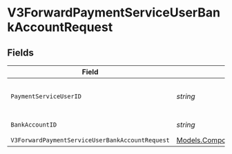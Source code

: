 # V3ForwardPaymentServiceUserBankAccountRequest


## Fields

| Field                                                                                                                                       | Type                                                                                                                                        | Required                                                                                                                                    | Description                                                                                                                                 |
| ------------------------------------------------------------------------------------------------------------------------------------------- | ------------------------------------------------------------------------------------------------------------------------------------------- | ------------------------------------------------------------------------------------------------------------------------------------------- | ------------------------------------------------------------------------------------------------------------------------------------------- |
| `PaymentServiceUserID`                                                                                                                      | *string*                                                                                                                                    | :heavy_check_mark:                                                                                                                          | The payment service user ID                                                                                                                 |
| `BankAccountID`                                                                                                                             | *string*                                                                                                                                    | :heavy_check_mark:                                                                                                                          | The bank account ID                                                                                                                         |
| `V3ForwardPaymentServiceUserBankAccountRequest`                                                                                             | [Models.Components.V3ForwardPaymentServiceUserBankAccountRequest](../../Models/Components/V3ForwardPaymentServiceUserBankAccountRequest.md) | :heavy_minus_sign:                                                                                                                          | N/A                                                                                                                                         |